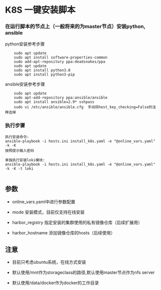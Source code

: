 # K8S 一键安装脚本

### 在运行脚本的节点上（一般将来的为master节点）安装python, ansible
python安装参考步骤
```
    sudo apt update
    sudo apt install software-properties-common
    sudo add-apt-repository ppa:deadsnakes/ppa
    sudo apt update
    sudo apt install python3.8
    sudo apt install python3-pip
```

ansible安装参考步骤
```
    sudo apt update
    sudo apt-add-repository ppa:ansible/ansible
    sudo apt install ansible=2.9* sshpass
    sudo vi /etc/ansible/ansible.cfg  手动将host_key_checking=False的注释去掉
```

### 执行步骤
```
执行安装命令:
ansible-playbook -i hosts.ini install_k8s.yaml -e "@online_vars.yaml" -k -K
按照提示输入密码

单独执行安装loki模块:
ansible-playbook -i hosts.ini install_k8s.yaml -e "@online_vars.yaml" -k -K -t loki


```


## 参数
* online_vars.yaml中进行参数配置
  
* mode 安装模式，目前仅支持在线安装
  
* harbor_registry 指定安装的集群使用的私有镜像仓库（后续扩展用）
  
* harbor_hostname 添加镜像仓库的hosts（后续使用）

## 注意
* 目前只考虑ubuntu系统，在线方式安装
  
* 默认使用/mnt作为storageclass的路径,默认使用master节点作为nfs server
  
* 默认使用/data/docker作为docker的工作目录

